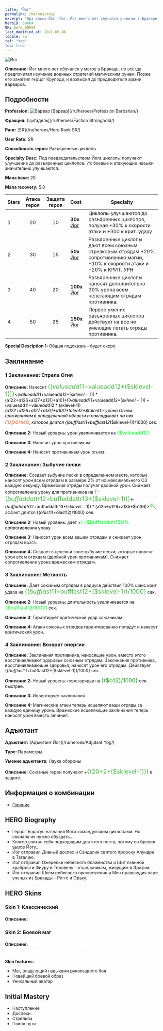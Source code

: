 ```yaml
---
title: "Йог"
permalink: /heroes/Yog/
excerpt: "Эра хаоса Йог. Йог. Йог много лет обучался у магов в Бракаде, но всегда предпочитал изучение военных стратегий магическим рунам. Позже его заметил герцог Крулода, и возвысил до предводителя армии варваров."
heroID: 60604
QR: hero_60604
last_modified_at: 2021-06-08
locale: ru
ref: "Yog"
toc: true
---
```

  ![Йог](/images/h/h_Yog.jpg)

 **Описание:** Йог много лет обучался у магов в Бракаде, но всегда предпочитал изучение военных стратегий магическим рунам. Позже его заметил герцог Крулода, и возвысил до предводителя армии варваров.
## Подробности
 **Profession:** ![Варвар](/images/h/h_prof_7.png)  [Варвар](/ru/heroes/Profession Barbarian/)

 **Фракция:** [Цитадель](/ru/heroes/Faction Stronghold/)

 **Ранг:** [SR](/ru/heroes/Hero Rank SR/)

 **User Rate:** SR

 **Способность героя:** Разъяренные циклопы

 **Specialty Desc:** Под предводительством Йога циклопы получают улучшение до разъяренных циклопов. Их боевые и атакующие навыки значительно улучшаются.

 **Mana base:** 20

 **Mana recovery:** 5.0


  | Stars | Атака героя | Защита героя | Cost |     Specialty     |
  |---------|:---------------:|:---------------:|:--|--------------------|
  |    1    | 20 | 10 | **30x** [Йог](/ItemsRU/her_377/) | Циклопы улучшаются до разъяренных циклопов, получая +30% к скорости атаки и +300 к крит. удару |
  |    2    | 30 | 15 | **50x** [Йог](/ItemsRU/her_377/) | Разъяренные циклопы дают всем союзным стрелковым отрядам +20% сопротивлению магии, +10% к скорости атаки и +20% к КРИТ. УРН |
  |    3    | 40 | 20 | **100x** [Йог](/ItemsRU/her_377/) | Разъяренные циклопы наносят дополнительно 30% урона всем нелетающим отрядам противника. |
  |    4    | 50 | 25 | **150x** [Йог](/ItemsRU/her_377/) | Первое умение разъяренных циклопов действует на все не умеющие летать отряды противника. |

 **Special Desciption 1:** Общая подсказка - будет скоро

## Заклинание
### 1 Заклинание: Стрела Огня
 **Описание:** Наносит <span style="color: #48b946;font-size:20px">{($valueadd11+$valueadd12*($sklevel-1))}</span><span style="color: black"><($valueadd11+$valueadd12*($sklevel-1))*($a122+$a126+$a127+$a131)+$a101+(($valueadd11+$valueadd12*($sklevel-1))+($valueadd11+$valueadd12*($sklevel-1))*($a122+$a126+$a127+$a131)+$a101)*$talent2+$talent1> урона Огнем противникам в определенной области и накладывает на них <span style="color: #e07c44;font-size:20px">горение</span><span style="color: black">, которое длится {($bufflast11+$bufflast12*($sklevel-1))/1000} сек.

 **Описание 2:** Новый уровень: урон увеличивается на <span style="color: #00ff22;font-size:16px">{$valueadd12}</span><span style="color: black">

 **Описание 3:** Наносит урон противникам.

 **Описание 4:** Наносит противникам урон огнем.

### 2 Заклинание: Зыбучие пески
 **Описание:** Создает зыбучие пески в определенном месте, которые наносят урон всем отрядам в размере 2% от их максимального ОЗ каждую секунду. Вражеские отряды получат двойной урон. Снижает сопротивление урону для противников на <span style="color: #48b946;font-size:20px">{-($buffaddattr12+$buffaddattr13*($sklevel-1))}</span><span style="color: black"><-($buffaddattr12+$buffaddattr13*($sklevel-1))*($a125+$a126+$a135+$a136)><span style="color: #48b946;font-size:20px">%</span><span style="color: black">; эффект длится {($olast11+$olast12)/1000} сек.

 **Описание 2:** Новый уровень: дает +<span style="color: #00ff22;font-size:16px">{-($buffaddattr13)}%</span><span style="color: black"> сопротивления урону.

 **Описание 3:** Наносит урон всем вашим отрядам и снижает урон отрядам врага.

 **Описание 4:** Создает в целевой зоне зыбучие пески, которые наносят урон всем отрядам (двойной урон противникам). Снижает сопротивление урона вражеским отрядам.

### 3 Заклинание: Меткость
 **Описание:** Дает союзным отрядам в радиусе действия 100% шанс крит. удара на <span style="color: #48b946;font-size:20px">{($bufflast11+$bufflast12*($sklevel-1))/1000}</span><span style="color: black"> сек.

 **Описание 2:** Новый уровень: длительность увеличивается на <span style="color: #00ff22;font-size:16px">{$bufflast12/1000}</span><span style="color: black"> сек.

 **Описание 3:** Гарантирует критический удар союзникам.

 **Описание 4:** Атаки союзных отрядов гарантированно попадут и нанесут критический урон.

### 4 Заклинание: Возврат энергии
 **Описание:** Заклинания противника, наносящие урон, вместо этого восстанавливают здоровье союзным отрядам. Заклинания противника, восстанавливающие здоровья, наносят урон его отрядам. Действует {($bufflast11+$bufflast12*($sklevel-1))/1000} сек.

 **Описание 2:** Новый уровень: перезарядка на <span style="color: #1ca216;font-size:18px">{($cd2)/1000}</span><span style="color: black"> сек. быстрее.

 **Описание 3:** Инвертирует заклинания

 **Описание 4:** Магические атаки теперь исцеляют ваши отряды за каждую единицу урона. Вражеские исцеляющие заклинания теперь наносят урон вместо лечения.


## Адъютант

 **Адъютант:**  [Адъютант Йог](/ru/heroes/Adjutant Yog/) 

 **Type:**  Параметры 

 **Умение адъютанта:**  Наука обороны 

 **Описание:** Союзные герои получают +<span style="color: #48b946;font-size:20px">{(20+2*($sklevel-1))}</span><span style="color: black"> к защите.

## Информация о комбинации

* [Горение](/ru/combination/Горение/) 

## HERO Biography
   - Герцог Борагус назначил Йога командующим циклопами. Но сначала их нужно обуздать...
   - Килгор считал себя подходящим для этого поста, потому он бросил вызов Йогу...
   - Йог отправил Дивный доспех и Сандалии святого пророку Алундре в Таталию.
   - Йог отправил Ожерелье небесного блаженства и Щит львиной храбрости Фиуру и Теровену - отшельникам, живущим в Эрафии.
   - Йог отправил Шлем небесного просветления и Меч правосудия паре ученых из Бракады - Рогге и Ораку.

## HERO Skins
### Skin 1: **Классический**

 **Описание:** <span style="color: #ffffff;font-size:20px">Сила и магия, кровь и слава! </span>


### Skin 2: **Боевой маг**

 **Описание:** <span style="color: #ffffff;font-size:20px">Никогда не сбрасывай со счетов силу родственных уз. </span>

 **Skin features:** 

   - Маг, владеющий навыками рукопашного боя
   - Новейший боевой образ
   - Уникальный аватар


## Initial Mastery
   - Наступление
   - Доспехи
   - Стрельба
   - Поиск пути
